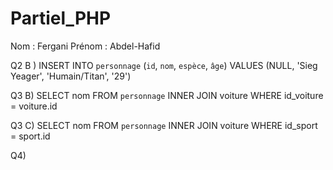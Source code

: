 # Partiel_PHP

Nom : Fergani
Prénom : Abdel-Hafid

Q2 B )
INSERT INTO `personnage` (`id`, `nom`, `espèce`, `âge`) VALUES (NULL, 'Sieg Yeager', 'Humain/Titan', '29')


Q3 B) 
SELECT nom FROM `personnage` INNER JOIN voiture WHERE id_voiture = voiture.id


Q3 C) 
SELECT nom FROM `personnage` INNER JOIN voiture WHERE id_sport = sport.id


Q4)

